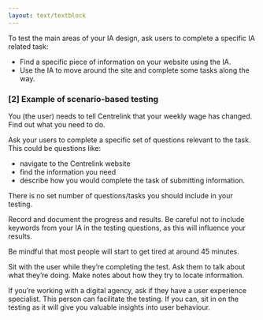 ```yaml
---
layout: text/textblock
---
```


To test the main areas of your IA design, ask users to complete a specific IA related task:

- Find a specific piece of information on your website using the IA.
- Use the IA to move around the site and complete some tasks along the way.

### [2] Example of scenario-based testing
You (the user) needs to tell Centrelink that your weekly wage has changed. Find out what you need to do. 

Ask your users to complete a specific set of questions relevant to the task. This could be questions like:
- navigate to the Centrelink website
- find the information you need
- describe how you would complete the task of submitting information.


There is no set number of questions/tasks you should include in your testing.

Record and document the progress and results. Be careful not to include keywords from your IA in the testing questions, as this will influence your results.

Be mindful that most people will start to get tired at around 45 minutes.

Sit with the user while they’re completing the test. Ask them to talk about what they’re doing. Make notes about how they try to locate information.

If you’re working with a digital agency, ask if they have a user experience specialist. This person can facilitate the testing. If you can, sit in on the testing as it will give you valuable insights into user behaviour.
